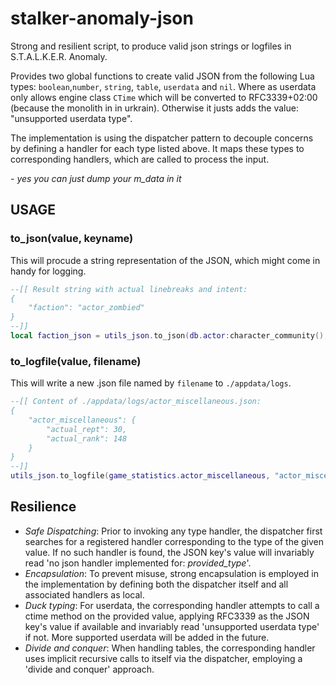 # stalker-anomaly-json

Strong and resilient script, to produce valid json strings or logfiles in S.T.A.L.K.E.R. Anomaly. 

Provides two global functions to create valid JSON from the following Lua types: `boolean`,`number`, `string`, `table`, `userdata` and `nil`.
Where as userdata only allows engine class `CTime` which will be converted to RFC3339+02:00 (because the monolith in in urkrain). Otherwise it justs adds the value: "unsupported userdata type". 

The implementation is using the dispatcher pattern to decouple concerns by defining a handler for each type listed above. It maps these types to corresponding handlers, which are called to process the input.

_- yes you can just dump your m_data in it_
## USAGE
### to_json(value, keyname)  
This will procude a string representation of the JSON, which might come in handy for logging.  

```lua
--[[ Result string with actual linebreaks and intent:
{
    "faction": "actor_zombied"
}
--]]
local faction_json = utils_json.to_json(db.actor:character_community(), "faction")
```

### to_logfile(value, filename)
This will write a new .json file named by `filename` to `./appdata/logs`.

```lua
--[[ Content of ./appdata/logs/actor_miscellaneous.json:
{
    "actor_miscellaneous": {
        "actual_rept": 30,
        "actual_rank": 148
    }
}
--]]
utils_json.to_logfile(game_statistics.actor_miscellaneous, "actor_miscellaneous")
```

## Resilience
- *Safe Dispatching*: Prior to invoking any type handler, the dispatcher first searches for a registered handler corresponding to the type of the given value. If no such handler is found, the JSON key's value will invariably read 'no json handler implemented for: _provided_type_'.
- *Encapsulation*: To prevent misuse, strong encapsulation is employed in the implementation by defining both the dispatcher itself and all associated handlers as local. 
- *Duck typing*: For userdata, the corresponding handler attempts to call a ctime method on the provided value, applying RFC3339 as the JSON key's value if available and invariably read 'unsupported userdata type' if not. More supported userdata will be added in the future.
- *Divide and conquer*: When handling tables, the corresponding handler uses implicit recursive calls to itself via the dispatcher, employing a 'divide and conquer' approach.
